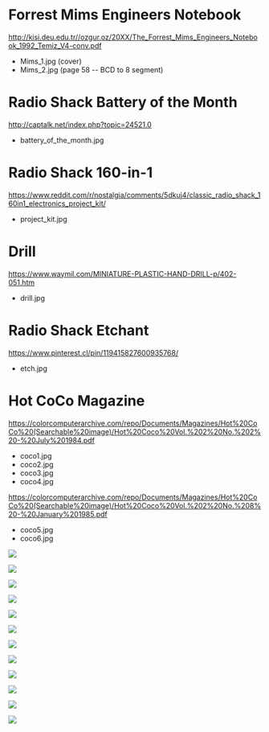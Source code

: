 # Forrest Mims Engineers Notebook

http://kisi.deu.edu.tr//ozgur.oz/20XX/The_Forrest_Mims_Engineers_Notebook_1992_Temiz_V4-conv.pdf
  - Mims_1.jpg (cover)
  - Mims_2.jpg (page 58 -- BCD to 8 segment)
  
# Radio Shack Battery of the Month

http://captalk.net/index.php?topic=24521.0
  - battery_of_the_month.jpg
  
# Radio Shack 160-in-1

https://www.reddit.com/r/nostalgia/comments/5dkuj4/classic_radio_shack_160in1_electronics_project_kit/
  - project_kit.jpg
  
# Drill

https://www.waymil.com/MINIATURE-PLASTIC-HAND-DRILL-p/402-051.htm
  - drill.jpg
  
# Radio Shack Etchant

https://www.pinterest.cl/pin/119415827600935768/
  - etch.jpg

# Hot CoCo Magazine

https://colorcomputerarchive.com/repo/Documents/Magazines/Hot%20CoCo%20(Searchable%20image)/Hot%20Coco%20Vol.%202%20No.%202%20-%20July%201984.pdf
  - coco1.jpg
  - coco2.jpg
  - coco3.jpg
  - coco4.jpg 

https://colorcomputerarchive.com/repo/Documents/Magazines/Hot%20CoCo%20(Searchable%20image)/Hot%20Coco%20Vol.%202%20No.%208%20-%20January%201985.pdf
  -  coco5.jpg
  -  coco6.jpg

![](Mims_1.jpg)

![](Mims_2.jpg)

![](battery_of_the_month.jpg)

![](project_kit.jpg)

![](drill.jpg)

![](etch.jpg)

![](coco1.jpg)

![](coco2.jpg)

![](coco3.jpg)

![](coco4.jpg)

![](coco5.jpg)

![](coco6.jpg)
